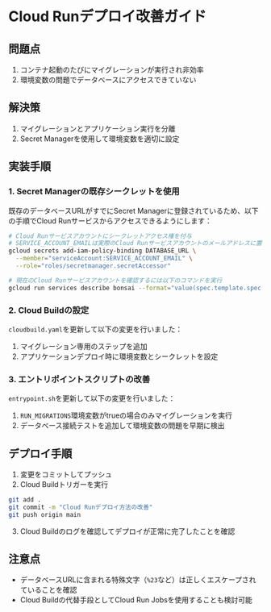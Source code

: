 # Cloud Runデプロイ改善ガイド

## 問題点

1. コンテナ起動のたびにマイグレーションが実行され非効率
2. 環境変数の問題でデータベースにアクセスできていない

## 解決策

1. マイグレーションとアプリケーション実行を分離
2. Secret Managerを使用して環境変数を適切に設定

## 実装手順

### 1. Secret Managerの既存シークレットを使用

既存のデータベースURLがすでにSecret Managerに登録されているため、以下の手順でCloud Runサービスからアクセスできるようにします：

```bash
# Cloud Runサービスアカウントにシークレットアクセス権を付与
# SERVICE_ACCOUNT_EMAILは実際のCloud Runサービスアカウントのメールアドレスに置き換えてください
gcloud secrets add-iam-policy-binding DATABASE_URL \
  --member="serviceAccount:SERVICE_ACCOUNT_EMAIL" \
  --role="roles/secretmanager.secretAccessor"

# 現在のCloud Runサービスアカウントを確認するには以下のコマンドを実行
gcloud run services describe bonsai --format="value(spec.template.spec.serviceAccountName)"
```

### 2. Cloud Buildの設定

`cloudbuild.yaml`を更新して以下の変更を行いました：

1. マイグレーション専用のステップを追加
2. アプリケーションデプロイ時に環境変数とシークレットを設定

### 3. エントリポイントスクリプトの改善

`entrypoint.sh`を更新して以下の変更を行いました：

1. `RUN_MIGRATIONS`環境変数がtrueの場合のみマイグレーションを実行
2. データベース接続テストを追加して環境変数の問題を早期に検出

## デプロイ手順

1. 変更をコミットしてプッシュ
2. Cloud Buildトリガーを実行

```bash
git add .
git commit -m "Cloud Runデプロイ方法の改善"
git push origin main
```

3. Cloud Buildのログを確認してデプロイが正常に完了したことを確認

## 注意点

- データベースURLに含まれる特殊文字（`%23`など）は正しくエスケープされていることを確認
- Cloud Buildの代替手段としてCloud Run Jobsを使用することも検討可能
